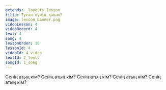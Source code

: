```yaml
---
extends: _layouts.lesson
title: Туған күнің қашан?
image: lesson_banner.png
videoLesson: 4
videoRecord: 4
text: 4
song: 4
lessonOrder: 10
lessonId: 4
videoId: 4_video
textId: 2_texts
songId: 1_song
---
```


Сенің атың кім?
Сенің атың кім?
Сенің атың кім?
Сенің атың кім?
Сенің атың кім?
